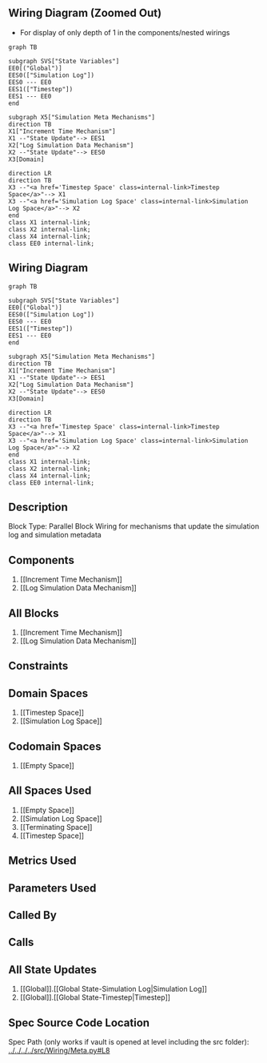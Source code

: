 ## Wiring Diagram (Zoomed Out)

- For display of only depth of 1 in the components/nested wirings
```mermaid
graph TB

subgraph SVS["State Variables"]
EE0[("Global")]
EES0(["Simulation Log"])
EES0 --- EE0
EES1(["Timestep"])
EES1 --- EE0
end

subgraph X5["Simulation Meta Mechanisms"]
direction TB
X1["Increment Time Mechanism"]
X1 --"State Update"--> EES1
X2["Log Simulation Data Mechanism"]
X2 --"State Update"--> EES0
X3[Domain]

direction LR
direction TB
X3 --"<a href='Timestep Space' class=internal-link>Timestep Space</a>"--> X1
X3 --"<a href='Simulation Log Space' class=internal-link>Simulation Log Space</a>"--> X2
end
class X1 internal-link;
class X2 internal-link;
class X4 internal-link;
class EE0 internal-link;

```

## Wiring Diagram

```mermaid
graph TB

subgraph SVS["State Variables"]
EE0[("Global")]
EES0(["Simulation Log"])
EES0 --- EE0
EES1(["Timestep"])
EES1 --- EE0
end

subgraph X5["Simulation Meta Mechanisms"]
direction TB
X1["Increment Time Mechanism"]
X1 --"State Update"--> EES1
X2["Log Simulation Data Mechanism"]
X2 --"State Update"--> EES0
X3[Domain]

direction LR
direction TB
X3 --"<a href='Timestep Space' class=internal-link>Timestep Space</a>"--> X1
X3 --"<a href='Simulation Log Space' class=internal-link>Simulation Log Space</a>"--> X2
end
class X1 internal-link;
class X2 internal-link;
class X4 internal-link;
class EE0 internal-link;

```

## Description

Block Type: Parallel Block
Wiring for mechanisms that update the simulation log and simulation metadata
## Components
1. [[Increment Time Mechanism]]
2. [[Log Simulation Data Mechanism]]

## All Blocks
1. [[Increment Time Mechanism]]
2. [[Log Simulation Data Mechanism]]

## Constraints

## Domain Spaces
1. [[Timestep Space]]
2. [[Simulation Log Space]]

## Codomain Spaces
1. [[Empty Space]]

## All Spaces Used
1. [[Empty Space]]
2. [[Simulation Log Space]]
3. [[Terminating Space]]
4. [[Timestep Space]]

## Metrics Used

## Parameters Used

## Called By

## Calls

## All State Updates
1. [[Global]].[[Global State-Simulation Log|Simulation Log]]
2. [[Global]].[[Global State-Timestep|Timestep]]

## Spec Source Code Location

Spec Path (only works if vault is opened at level including the src folder): [../../../../src/Wiring/Meta.py#L8](../../../../src/Wiring/Meta.py#L8)

